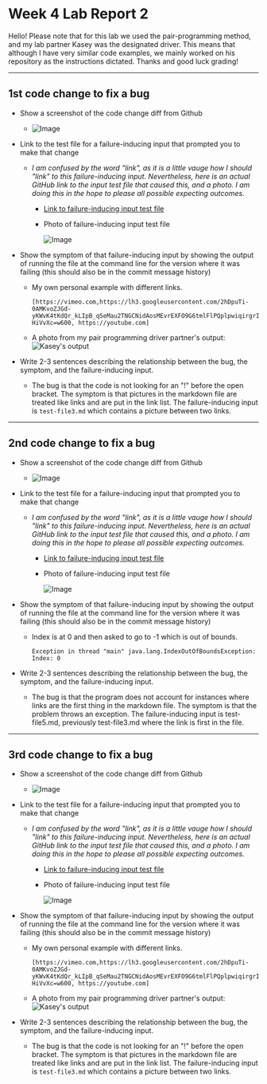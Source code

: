 # Week 4 Lab Report 2

Hello! Please note that for this lab we used the pair-programming method, and my lab partner Kasey was the designated driver. This means that although I have very similar code examples, we mainly worked on his repository as the instructions dictated. Thanks and good luck grading!

---

## 1st code change to fix a bug

* Show a screenshot of the code change diff from Github

    * ![Image](lab-report-2-photos\screencapture-github-zayverrulez-markdown-parser-commit-535ea718011a88ef2952324682ae1341ea2a8013-2022-04-24-21_44_30.png)

* Link to the test file for a failure-inducing input that prompted you to make that
change

    * *I am confused by the word "link", as it is a little vauge how I should "link" to this failure-inducing input. Nevertheless, here is an actual GitHub link to the input test file that caused this, and a photo. I am doing this in the hope to please all possible expecting outcomes.*

        * [Link to failure-inducing input test file](https://github.com/zayverrulez/markdown-parser/blob/main/test-file3.md)

        * Photo of failure-inducing input test file

            ![Image](lab-report-2-photos\Screenshot_5.png)

* Show the symptom of that failure-inducing input by showing the output of
running the file at the command line for the version where it was failing (this
should also be in the commit message history)
    * My own personal example with different links.
      ```
      [https://vimeo.com,https://lh3.googleusercontent.com/2hDpuTi-0AMKvoZJGd-yKWvK4tKdQr_kLIpB_qSeMau2TNGCNidAosMEvrEXFO9G6tmlFlPQplpwiqirgrIPWnCKMvElaYgI-HiVvXc=w600, https://youtube.com]
      ```
    * A photo from my pair programming driver partner's output:
    ![Kasey's output](lab-report-2-photos\Screenshot_4.png)

* Write 2-3 sentences describing the relationship between the bug, the
symptom, and the failure-inducing input.

    * The bug is that the code is not looking for an "!" before the open bracket. The symptom is that pictures in the markdown file are treated like links and are put in the link list. The failure-inducing input is `test-file3.md` which contains a picture between two links. 

---

## 2nd code change to fix a bug

* Show a screenshot of the code change diff from Github

    * ![Image](lab-report-2-photos\Screenshot_7.png)

* Link to the test file for a failure-inducing input that prompted you to make that
change

    * *I am confused by the word "link", as it is a little vauge how I should "link" to this failure-inducing input. Nevertheless, here is an actual GitHub link to the input test file that caused this, and a photo. I am doing this in the hope to please all possible expecting outcomes.*

        * [Link to failure-inducing input test file](https://github.com/zayverrulez/markdown-parser/blob/main/test-file4.md)

        * Photo of failure-inducing input test file

            ![Image](lab-report-2-photos\Screenshot_3.png)

* Show the symptom of that failure-inducing input by showing the output of
running the file at the command line for the version where it was failing (this
should also be in the commit message history)
    * Index is at 0 and then asked to go to -1 which is out of bounds.
      ```
      Exception in thread "main" java.lang.IndexOutOfBoundsException: Index: 0
      ```

* Write 2-3 sentences describing the relationship between the bug, the
symptom, and the failure-inducing input.

    * The bug is that the program does not account for instances where links are the first thing in the markdown file. The symptom is that the problem throws an exception. The failure-inducing input is test-file5.md, previously test-file3.md where the link is first in the file.

---

## 3rd code change to fix a bug

* Show a screenshot of the code change diff from Github

    * ![Image](lab-report-2-photos\Screenshot_7.png)

* Link to the test file for a failure-inducing input that prompted you to make that
change

    * *I am confused by the word "link", as it is a little vauge how I should "link" to this failure-inducing input. Nevertheless, here is an actual GitHub link to the input test file that caused this, and a photo. I am doing this in the hope to please all possible expecting outcomes.*

        * [Link to failure-inducing input test file](https://github.com/zayverrulez/markdown-parser/blob/main/test-file4.md)

        * Photo of failure-inducing input test file

            ![Image](lab-report-2-photos\Screenshot_3.png)

* Show the symptom of that failure-inducing input by showing the output of
running the file at the command line for the version where it was failing (this
should also be in the commit message history)
    * My own personal example with different links.
      ```
      [https://vimeo.com,https://lh3.googleusercontent.com/2hDpuTi-0AMKvoZJGd-yKWvK4tKdQr_kLIpB_qSeMau2TNGCNidAosMEvrEXFO9G6tmlFlPQplpwiqirgrIPWnCKMvElaYgI-HiVvXc=w600, https://youtube.com]
      ```
    * A photo from my pair programming driver partner's output:
    ![Kasey's output](lab-report-2-photos\Screenshot_4.png)

* Write 2-3 sentences describing the relationship between the bug, the
symptom, and the failure-inducing input.

    * The bug is that the code is not looking for an "!" before the open bracket. The symptom is that pictures in the markdown file are treated like links and are put in the link list. The failure-inducing input is `test-file3.md` which contains a picture between two links. 